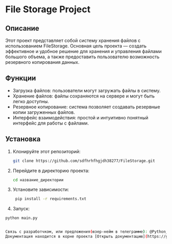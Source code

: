 # File Storage Project

## Описание

Этот проект представляет собой систему хранения файлов с использованием FileStorage. Основная цель проекта — создать эффективное и удобное решение для хранения и управления файлами большого объема, а также предоставить пользователю возможность резервного копирования данных.

## Функции

- Загрузка файлов: пользователи могут загружать файлы в систему.
- Хранение файлов: файлы сохраняются на сервере и могут быть легко доступны.
- Резервное копирование: система позволяет создавать резервные копии загруженных файлов.
- Интерфейс взаимодействия: простой и интуитивно понятный интерфейс для работы с файлами.

## Установка

1. Клонируйте этот репозиторий:

   ```bash
   git clone https://github.com/sdfhrhfhgjdh38277/FileStorage.git
2. Перейдите в директорию проекта:
    ```bash
   cd название_директории
3. Установите зависимости:
   ```bash
    pip install -r requirements.txt

4. Запуск:
  ```bash
  python main.py


Связь с разработчком, или предложения(юзер-нейм в телеграмме): @Python_tor
Документация находится в корне проекта [Открыть документацию](https://github.com/sdfhrhfhgjdh38277/FileStorage/blob/main/FLS_Project_Documentation_Russian_lang.docx)
